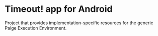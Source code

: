 Timeout! app for Android
============

Project that provides implementation-specific resources for the generic Paige Execution Environment.